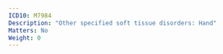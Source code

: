 ```yaml
---
ICD10: M7984
Description: "Other specified soft tissue disorders: Hand"
Matters: No
Weight: 0
---
```


